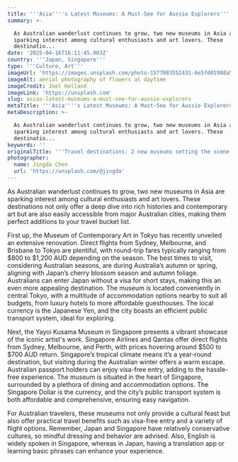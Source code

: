 ```yaml
---
title: '''Asia''''s Latest Museums: A Must-See for Aussie Explorers'''
summary: >-

  As Australian wanderlust continues to grow, two new museums in Asia are
  sparking interest among cultural enthusiasts and art lovers. These
  destinatio...
date: '2025-04-16T16:11:45.903Z'
country: '''Japan, Singapore'''
type: '''Culture, Art'''
imageUrl: 'https://images.unsplash.com/photo-1577083552431-6e5fd01988a5'
imageAlt: aerial photography of flowers at daytime
imageCredit: Joel Holland
imageLink: 'https://unsplash.com'
slug: asias-latest-museums-a-must-see-for-aussie-explorers
metaTitle: '''Asia''''s Latest Museums: A Must-See for Aussie Explorers'''
metaDescription: >-

  As Australian wanderlust continues to grow, two new museums in Asia are
  sparking interest among cultural enthusiasts and art lovers. These
  destinatio...
keywords: ''
originalTitle: '''Travel destinations: 2 new museums setting the scene in Asia - ArtsHub'''
photographer:
  name: Jingda Chen
  url: 'https://unsplash.com/@jingda'
---
```








As Australian wanderlust continues to grow, two new museums in Asia are sparking interest among cultural enthusiasts and art lovers. These destinations not only offer a deep dive into rich histories and contemporary art but are also easily accessible from major Australian cities, making them perfect additions to your travel bucket list.

First up, the Museum of Contemporary Art in Tokyo has recently unveiled an extensive renovation. Direct flights from Sydney, Melbourne, and Brisbane to Tokyo are plentiful, with round-trip fares typically ranging from $800 to $1,200 AUD depending on the season. The best times to visit, considering Australian seasons, are during Australia’s autumn or spring, aligning with Japan’s cherry blossom season and autumn foliage. Australians can enter Japan without a visa for short stays, making this an even more appealing destination. The museum is located conveniently in central Tokyo, with a multitude of accommodation options nearby to suit all budgets, from luxury hotels to more affordable guesthouses. The local currency is the Japanese Yen, and the city boasts an efficient public transport system, ideal for exploring.

Next, the Yayoi Kusama Museum in Singapore presents a vibrant showcase of the iconic artist's work. Singapore Airlines and Qantas offer direct flights from Sydney, Melbourne, and Perth, with prices hovering around $500 to $700 AUD return. Singapore’s tropical climate means it’s a year-round destination, but visiting during the Australian winter offers a warm escape. Australian passport holders can enjoy visa-free entry, adding to the hassle-free experience. The museum is situated in the heart of Singapore, surrounded by a plethora of dining and accommodation options. The Singapore Dollar is the currency, and the city’s public transport system is both affordable and comprehensive, ensuring easy navigation.

For Australian travelers, these museums not only provide a cultural feast but also offer practical travel benefits such as visa-free entry and a variety of flight options. Remember, Japan and Singapore have relatively conservative cultures, so mindful dressing and behavior are advised. Also, English is widely spoken in Singapore, whereas in Japan, having a translation app or learning basic phrases can enhance your experience.
